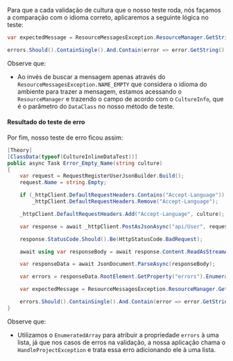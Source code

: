 	
Para que a cada validação de cultura que o nosso teste roda, nós façamos a comparação com o idioma correto, aplicaremos a seguinte lógica no teste:
```csharp
var expectedMessage = ResourceMessagesException.ResourceManager.GetString("NAME_EMPTY", new CultureInfo(culture));

errors.Should().ContainSingle().And.Contain(error => error.GetString().Equals(expectedMessage));
```
Observe que:
- Ao invés de buscar a mensagem apenas através do `ResourceMessagesException.NAME_EMPTY` que considera o idioma do ambiente para trazer a mensagem, estamos acessando o `ResourceManager` e trazendo o campo de acordo com o `CultureInfo`, que é o parâmetro do `DataClass` no nosso método de teste.

#### Resultado do teste de erro
Por fim, nosso teste de erro ficou assim:
```csharp
[Theory]
[ClassData(typeof(CultureInlineDataTest))]
public async Task Error_Empty_Name(string culture)
{
    var request = RequestRegisterUserJsonBuilder.Build();
    request.Name = string.Empty;

    if (_httpClient.DefaultRequestHeaders.Contains("Accept-Language"))
        _httpClient.DefaultRequestHeaders.Remove("Accept-Language");

    _httpClient.DefaultRequestHeaders.Add("Accept-Language", culture);

    var response = await _httpClient.PostAsJsonAsync("api/User", request);

    response.StatusCode.Should().Be(HttpStatusCode.BadRequest);

    await using var responseBody = await response.Content.ReadAsStreamAsync();

    var responseData = await JsonDocument.ParseAsync(responseBody);

    var errors = responseData.RootElement.GetProperty("errors").EnumerateArray();

    var expectedMessage = ResourceMessagesException.ResourceManager.GetString("NAME_EMPTY", new CultureInfo(culture));

    errors.Should().ContainSingle().And.Contain(error => error.GetString().Equals(expectedMessage));
}
```
Observe que:
- Utilizamos o `EnumeratedArray` para atribuir a propriedade `errors` à uma lista, já que nos casos de erros na validação, a nossa aplicação chama o `HandleProjectException` e trata essa erro adicionando ele à uma lista.
